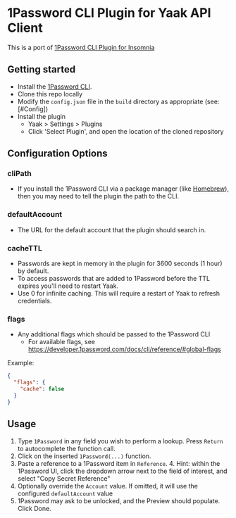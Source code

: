 # 1Password CLI Plugin for Yaak API Client

This is a port of [1Password CLI Plugin for Insomnia](https://github.com/benvp/insomnia-plugin-op)

## Getting started

* Install the [1Password CLI](https://developer.1password.com/docs/cli/).
* Clone this repo locally
* Modify the `config.json` file in the `build` directory as appropriate (see: [#Config])
* Install the plugin
  * Yaak > Settings > Plugins
  * Click 'Select Plugin', and open the location of the cloned repository

## Configuration Options

### cliPath

* If you install the 1Password CLI via a package manager (like [Homebrew](https://brew.sh/)), then you may need to tell the plugin the path to the CLI.

### defaultAccount

* The URL for the default account that the plugin should search in.

### cacheTTL

* Passwords are kept in memory in the plugin for 3600 seconds (1 hour) by default.
* To access passwords that are added to 1Password before the TTL expires you'll need to restart Yaak.
* Use 0 for infinite caching. This will require a restart of Yaak to refresh credentials.

### flags

* Any additional flags which should be passed to the 1Password CLI
  * For available flags, see https://developer.1password.com/docs/cli/reference/#global-flags

Example:
```json
{
  "flags": {
    "cache": false
  }
}
```

## Usage

1. Type `1Password` in any field you wish to perform a lookup. Press `Return` to autocomplete the function call.
2. Click on the inserted `1Password(...)` function.
3. Paste a reference to a 1Password item in `Reference`.
   4. Hint: within the 1Password UI, click the dropdown arrow next to the field of interest, and select "Copy Secret Reference"
5. Optionally override the `Account` value. If omitted, it will use the configured `defaultAccount` value
6. 1Password may ask to be unlocked, and the Preview should populate. Click Done.
